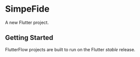 # SimpeFide

A new Flutter project.

## Getting Started

FlutterFlow projects are built to run on the Flutter _stable_ release.
